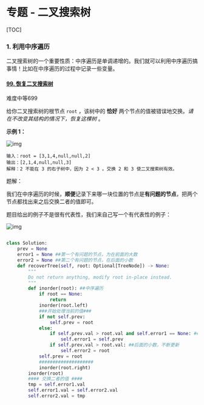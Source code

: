 # 专题 - 二叉搜索树

[TOC]



### 1. 利用中序遍历

二叉搜索树的一个重要性质：中序遍历是单调递增的。我们就可以利用中序遍历搞事情！比如在中序遍历的过程中记录一些变量。



#### [99. 恢复二叉搜索树](https://leetcode-cn.com/problems/recover-binary-search-tree/)

难度中等699

给你二叉搜索树的根节点 `root` ，该树中的 **恰好** 两个节点的值被错误地交换。*请在不改变其结构的情况下，恢复这棵树* 。

 

**示例 1：**

![img](https://assets.leetcode.com/uploads/2020/10/28/recover2.jpg)

```
输入：root = [3,1,4,null,null,2]
输出：[2,1,4,null,null,3]
解释：2 不能在 3 的右子树中，因为 2 < 3 。交换 2 和 3 使二叉搜索树有效。
```

题解：

我们在中序遍历的时候，**顺便**记录下来哪一块位置的节点是**有问题的节点**，把两个节点都找出来之后交换二者的值即可。

题目给出的例子不是很有代表性，我们来自己写一个有代表性的例子：

![img](https://pic2.zhimg.com/80/v2-8eb4924c1b014f3fb9e8fcb5be4d3b27_1440w.png)

```python

class Solution:
    prev = None
    error1 = None ##第一个有问题的节点，为在前面的大数
    error2 = None ##第二个有问题的节点，在后面的小数
    def recoverTree(self, root: Optional[TreeNode]) -> None:
        """
        Do not return anything, modify root in-place instead.
        """
        def inorder(root): ##中序遍历
            if root == None: 
                return
            inorder(root.left) 
            ###开始处理当前的值###
            if not self.prev: 
                self.prev = root
            else:
                if self.prev.val > root.val and self.error1 == None: ##前面的大数，只记录第一个
                    self.error1 = self.prev
                if self.prev.val > root.val: ##后面的小数，不断更新
                    self.error2 = root
            self.prev = root
            ####################
            inorder(root.right) 
        inorder(root)
        #### 交换二者的值 ####
        tmp = self.error1.val
        self.error1.val = self.error2.val
        self.error2.val = tmp
```



